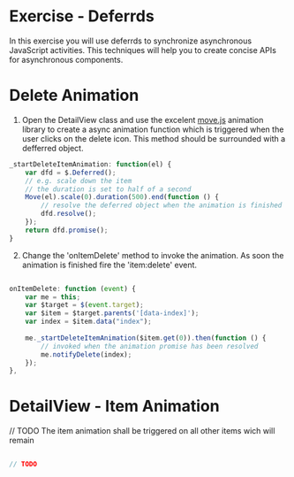 Exercise - Deferrds
===================

In this exercise you will use deferrds to synchronize asynchronous JavaScript activities. This techniques will help you to create concise APIs for asynchronous components.


Delete Animation
================

1. Open the DetailView class and use the excelent [move.js][1] animation library to create a async animation function which is triggered when the user clicks on the delete icon. This method should be surrounded with a defferred object.

  ```JavaScript
  _startDeleteItemAnimation: function(el) {
      var dfd = $.Deferred();
      // e.g. scale down the item 
      // the duration is set to half of a second
      Move(el).scale(0).duration(500).end(function () {
          // resolve the deferred object when the animation is finished
          dfd.resolve();
      });
      return dfd.promise();
  }  
  
  ```


2. Change the 'onItemDelete' method to invoke the animation. As soon the animation is finished fire the 'item:delete' event.

  ```JavaScript
  
  onItemDelete: function (event) {
      var me = this;
      var $target = $(event.target);
      var $item = $target.parents('[data-index]');
      var index = $item.data("index");
      
      me._startDeleteItemAnimation($item.get(0)).then(function () {
          // invoked when the animation promise has been resolved
          me.notifyDelete(index);
      });
  },

  ```

DetailView - Item Animation
===========================

// TODO
The item animation shall be triggered on all other items wich will remain 

  ```JavaScript
  
  // TODO
  
  ```

    
  [1]: http://visionmedia.github.io/move.js "Move.js"
